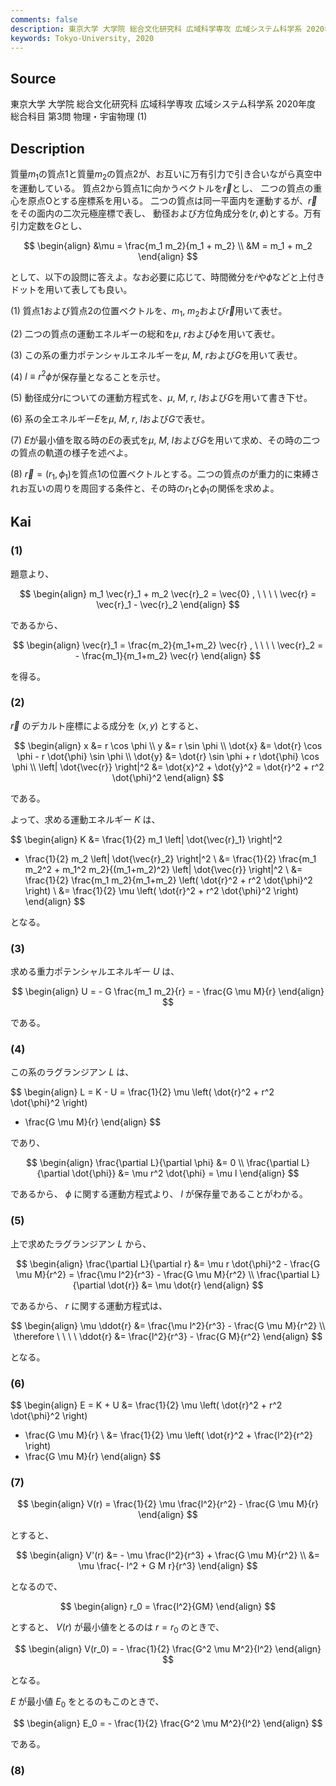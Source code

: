 ```yaml
---
comments: false
description: 東京大学 大学院 総合文化研究科 広域科学専攻 広域システム科学系 2020年度 総合科目 第3問
keywords: Tokyo-University, 2020
---
```


## **Source**
東京大学 大学院 総合文化研究科 広域科学専攻 広域システム科学系 2020年度 総合科目 第3問 物理・宇宙物理 (1)

## **Description**
質量$m_1$の質点$1$と質量$m_2$の質点$2$が、お互いに万有引力で引き合いながら真空中を運動している。
質点$2$から質点$1$に向かうベクトルを$\vec{r}$とし、
二つの質点の重心を原点$\text{O}$とする座標系を用いる。
二つの質点は同一平面内を運動するが、$\vec{r}$をその面内の二次元極座標で表し、
動径および方位角成分を$(r, \phi)$とする。万有引力定数を$G$とし、

$$
\begin{align}
&\mu = \frac{m_1 m_2}{m_1 + m_2} \\
&M = m_1 + m_2
\end{align}
$$

として、以下の設問に答えよ。なお必要に応じて、時間微分を$\dot{r}$や$\dot{\phi}$などと上付きドットを用いて表しても良い。

(1) 質点$1$および質点$2$の位置ベクトルを、$m_1$, $m_2$および$\vec{r}$用いて表せ。

(2) 二つの質点の運動エネルギーの総和を$\mu$, $r$および$\phi$を用いて表せ。

(3) この系の重力ポテンシャルエネルギーを$\mu$, $M$, $r$および$G$を用いて表せ。

(4) $l \equiv r^2 \phi$が保存量となることを示せ。

(5) 動径成分$r$についての運動方程式を、$\mu$, $M$, $r$, $l$および$G$を用いて書き下せ。

(6) 系の全エネルギー$E$を$\mu$, $M$, $r$, $l$および$G$で表せ。

(7) $E$が最小値を取る時の$E$の表式を$\mu$, $M$, $l$および$G$を用いて求め、その時の二つの質点の軌道の様子を述べよ。

(8) $\vec{r}=(r_1, \phi_1)$を質点$1$の位置ベクトルとする。二つの質点のが重力的に束縛されお互いの周りを周回する条件と、その時の$r_1$と$\phi_1$の関係を求めよ。

## **Kai**
### (1)
題意より、

$$
\begin{align}
m_1 \vec{r}_1 + m_2 \vec{r}_2 = \vec{0}
, \ \ \ \ 
\vec{r} = \vec{r}_1 - \vec{r}_2
\end{align}
$$

であるから、

$$
\begin{align}
\vec{r}_1 = \frac{m_2}{m_1+m_2} \vec{r}
, \ \ \ \ 
\vec{r}_2 = - \frac{m_1}{m_1+m_2} \vec{r}
\end{align}
$$

を得る。

### (2)
$\vec{r}$ のデカルト座標による成分を $(x,y)$ とすると、

$$
\begin{align}
x &= r \cos \phi
\\
y &= r \sin \phi
\\
\dot{x} &= \dot{r} \cos \phi - r \dot{\phi} \sin \phi
\\
\dot{y} &= \dot{r} \sin \phi + r \dot{\phi} \cos \phi
\\
\left| \dot{\vec{r}} \right|^2
&= \dot{x}^2 + \dot{y}^2
= \dot{r}^2 + r^2 \dot{\phi}^2
\end{align}
$$

である。

よって、求める運動エネルギー $K$ は、

$$
\begin{align}
K
&= \frac{1}{2} m_1 \left| \dot{\vec{r}_1} \right|^2
+ \frac{1}{2} m_2 \left| \dot{\vec{r}_2} \right|^2
\\
&= \frac{1}{2} \frac{m_1 m_2^2 + m_1^2 m_2}{(m_1+m_2)^2}
\left| \dot{\vec{r}} \right|^2
\\
&= \frac{1}{2} \frac{m_1 m_2}{m_1+m_2}
\left( \dot{r}^2 + r^2 \dot{\phi}^2 \right)
\\
&= \frac{1}{2} \mu \left( \dot{r}^2 + r^2 \dot{\phi}^2 \right)
\end{align}
$$

となる。

### (3)
求める重力ポテンシャルエネルギー $U$ は、

$$
\begin{align}
U = - G \frac{m_1 m_2}{r}
= - \frac{G \mu M}{r}
\end{align}
$$

である。

### (4)
この系のラグランジアン $L$ は、

$$
\begin{align}
L = K - U
= \frac{1}{2} \mu \left( \dot{r}^2 + r^2 \dot{\phi}^2 \right)
+ \frac{G \mu M}{r}
\end{align}
$$

であり、

$$
\begin{align}
\frac{\partial L}{\partial \phi}
&= 0
\\
\frac{\partial L}{\partial \dot{\phi}}
&= \mu r^2 \dot{\phi}
= \mu l
\end{align}
$$

であるから、 $\phi$ に関する運動方程式より、
$l$ が保存量であることがわかる。

### (5)
上で求めたラグランジアン $L$ から、

$$
\begin{align}
\frac{\partial L}{\partial r}
&= \mu r \dot{\phi}^2 - \frac{G \mu M}{r^2}
= \frac{\mu l^2}{r^3} - \frac{G \mu M}{r^2}
\\
\frac{\partial L}{\partial \dot{r}}
&= \mu \dot{r}
\end{align}
$$

であるから、 $r$ に関する運動方程式は、

$$
\begin{align}
\mu \ddot{r}
&= \frac{\mu l^2}{r^3} - \frac{G \mu M}{r^2}
\\
\therefore \ \ \ \ 
\ddot{r}
&= \frac{l^2}{r^3} - \frac{G M}{r^2}
\end{align}
$$

となる。

### (6)

$$
\begin{align}
E = K + U
&= \frac{1}{2} \mu \left( \dot{r}^2 + r^2 \dot{\phi}^2 \right)
- \frac{G \mu M}{r}
\\
&= \frac{1}{2} \mu \left( \dot{r}^2 + \frac{l^2}{r^2} \right)
- \frac{G \mu M}{r}
\end{align}
$$

### (7)

$$
\begin{align}
V(r)
= \frac{1}{2} \mu \frac{l^2}{r^2} - \frac{G \mu M}{r}
\end{align}
$$

とすると、

$$
\begin{align}
V'(r)
&= - \mu \frac{l^2}{r^3} + \frac{G \mu M}{r^2}
\\
&= \mu \frac{- l^2 + G M r}{r^3}
\end{align}
$$

となるので、

$$
\begin{align}
r_0 = \frac{l^2}{GM}
\end{align}
$$

とすると、 $V(r)$ が最小値をとるのは $r=r_0$ のときで、

$$
\begin{align}
V(r_0)
= - \frac{1}{2} \frac{G^2 \mu M^2}{l^2}
\end{align}
$$

となる。

$E$ が最小値 $E_0$ をとるのもこのときで、

$$
\begin{align}
E_0
= - \frac{1}{2} \frac{G^2 \mu M^2}{l^2}
\end{align}
$$

である。

### (8)